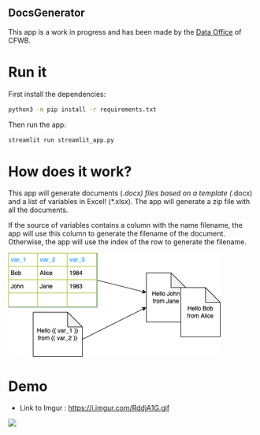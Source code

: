 ## DocsGenerator

This app is a work in progress and has been made by the [Data Office](https://github.com/data-cfwb) of CFWB.

# Run it

First install the dependencies:

```bash
python3 -m pip install -r requirements.txt
```

Then run the app:

```bash
streamlit run streamlit_app.py
```

# How does it work?

This app will generate documents (*.docx) files based on a template (*.docx) and a list of variables in Excel! (*.xlsx). The app will generate a zip file with all the documents.

If the source of variables contains a column with the name filename, the app will use this column to generate the filename of the document. Otherwise, the app will use the index of the row to generate the filename.

![](https://raw.githubusercontent.com/data-cfwb/docsGenerator/main/schema.drawio.png)

# Demo

- Link to Imgur : <https://i.imgur.com/RddjA1G.gif>

<img src="https://i.imgur.com/RddjA1G.gif" />
